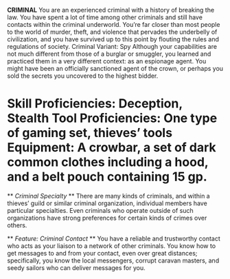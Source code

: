 __**CRIMINAL**__
 You are an experienced criminal with a history of breaking the law. You have spent a lot of time among other criminals and still have contacts within the criminal underworld. You’re far closer than most people to the world of murder, theft, and violence that pervades the underbelly of civilization, and you have survived up to this point by flouting the rules and regulations of society.
 Criminal Variant: Spy
 Although your capabilities are not much different from those of a burglar or smuggler, you learned and practiced them in a very different context: as an espionage agent. You might have been an officially sanctioned agent of the crown, or perhaps you sold the secrets you uncovered to the highest bidder.

**Skill Proficiencies:** Deception, Stealth 
**Tool Proficiencies:** One type of gaming set, thieves’ tools
**Equipment:** A crowbar, a set of dark common clothes including a hood, and a belt pouch containing 15 gp.
===
** *Criminal Specialty* **
 There are many kinds of criminals, and within a thieves’ guild or similar criminal organization, individual members have particular specialties. Even criminals who operate outside of such organizations have strong preferences for certain kinds of crimes over others.

** *Feature: Criminal Contact* **
 You have a reliable and trustworthy contact who acts as your liaison to a network of other criminals. You know how to get messages to and from your contact, even over great distances; specifically, you know the local messengers, corrupt caravan masters, and seedy sailors who can deliver messages for you.